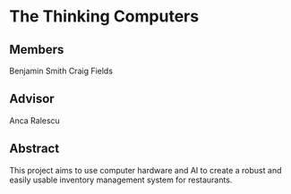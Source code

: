 # The Thinking Computers

## Members
Benjamin Smith
Craig Fields

## Advisor
Anca Ralescu
## Abstract
This project aims to use computer hardware and AI to create a robust and easily usable inventory management system for restaurants. 